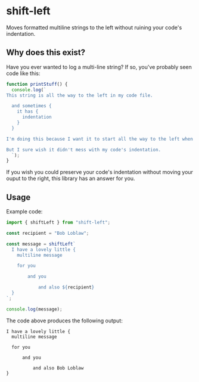 # shift-left

Moves formatted multiline strings to the left without ruining your code's indentation.

## Why does this exist?

Have you ever wanted to log a multi-line string? If so, you've probably seen code like this:

```js
function printStuff() {
  console.log(`
This string is all the way to the left in my code file.

  and sometimes {
    it has {
      indentation
    }
  }

I'm doing this because I want it to start all the way to the left when it appears in the console.

But I sure wish it didn't mess with my code's indentation.
  `);
}
```

If you wish you could preserve your code's indentation without moving your ouput to the right, this library has an answer for you.

## Usage

Example code:

```ts
import { shiftLeft } from "shift-left";

const recipient = "Bob Loblaw";

const message = shiftLeft`
  I have a lovely little {
    multiline message

    for you

        and you

            and also ${recipient}
  }
`;

console.log(message);
```

The code above produces the following output:

```
I have a lovely little {
  multiline message

  for you

      and you

          and also Bob Loblaw
}
```
